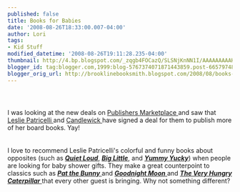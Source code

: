 ```yaml
---
published: false
title: Books for Babies
date: '2008-08-26T18:33:00.007-04:00'
author: Lori
tags:
- Kid Stuff
modified_datetime: '2008-08-26T19:11:28.235-04:00'
thumbnail: http://4.bp.blogspot.com/_zqgb4FOCazQ/SLSNjKnNN1I/AAAAAAAAAHY/GOcLwPt81as/s72-c/biglittle.jpg
blogger_id: tag:blogger.com,1999:blog-5767374071871443859.post-6657974815635681470
blogger_orig_url: http://brooklinebooksmith.blogspot.com/2008/08/books-for-babies.html
---
```


<a href="http://4.bp.blogspot.com/_zqgb4FOCazQ/SLSNjKnNN1I/AAAAAAAAAHY/GOcLwPt81as/s1600-h/biglittle.jpg"><img id="BLOGGER_PHOTO_ID_5238967901822465874" style="DISPLAY: block; MARGIN: 0px auto 10px; CURSOR: hand; TEXT-ALIGN: center" alt="" src="http://4.bp.blogspot.com/_zqgb4FOCazQ/SLSNjKnNN1I/AAAAAAAAAHY/GOcLwPt81as/s320/biglittle.jpg" border="0" /></a><br /><div><a href="http://2.bp.blogspot.com/_zqgb4FOCazQ/SLSNN6sg-jI/AAAAAAAAAHQ/U2O2i74-0d8/s1600-h/biglittle.jpg"></a>I was looking at the new deals on <a href="http://www.publishersmarketplace.com/">Publishers Marketplace </a>and saw that <a href="http://www.candlewick.com/authill.asp?b=Author&amp;m=bio&amp;id=2961&amp;pix=y">Leslie Patricelli </a>and <a href="http://www.candlewick.com/default.asp">Candlewick </a>have signed a deal for them to publish more of her board books. Yay!<br /><div><br /><br /><div>I love to recommend Leslie Patricelli's colorful and funny books about opposites (such as <strong><em><a href="http://brookline.booksense.com/NASApp/store/Product?s=showproduct&amp;isbn=9780763619527">Quiet Loud</a></em></strong>, <strong><em><a href="http://brookline.booksense.com/NASApp/store/Product?s=showproduct&amp;isbn=9780763619510">Big Little</a></em></strong>, and <strong><em><a href="http://brookline.booksense.com/NASApp/store/Product?s=showproduct&amp;isbn=9780763619503">Yummy Yucky</a></em></strong>) when people are looking for baby shower gifts. They make a great counterpoint to classics such as <a href="http://brookline.booksense.com/NASApp/store/Product?s=showproduct&amp;isbn=9780307120007"><strong><em>Pat the Bunny</em></strong> </a>and <a href="http://brookline.booksense.com/NASApp/store/Product?s=showproduct&amp;isbn=9780694003617"><strong><em>Goodnight Moon</em></strong> </a>and <a href="http://brookline.booksense.com/NASApp/store/Product?s=showproduct&amp;isbn=9780399226908"><strong><em>The Very Hungry Caterpillar</em></strong> </a>that every other guest is bringing. Why not something different? </div></div></div>